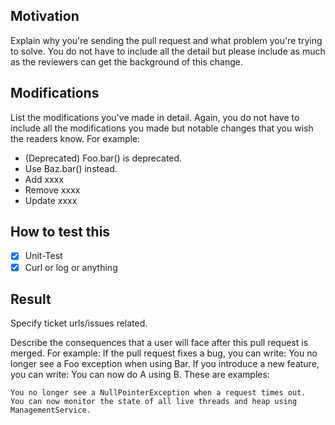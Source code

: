 ## Motivation

Explain why you're sending the pull request and what problem you're trying to solve. You do not have to include all the detail but please include as much as the reviewers can get the background of this change. 

## Modifications

List the modifications you've made in detail. Again, you do not have to include all the modifications you made but notable changes that you wish the readers know. For example:

- (Deprecated) Foo.bar() is deprecated.
- Use Baz.bar() instead.
- Add xxxx
- Remove xxxx
- Update xxxx

## How to test this
- [x] Unit-Test
- [x] Curl or log or anything

## Result
Specify ticket urls/issues related.

Describe the consequences that a user will face after this pull request is merged.
For example:
If the pull request fixes a bug, you can write: You no longer see a Foo exception when using Bar. 
If you introduce a new feature, you can write: You can now do A using B. These are examples:

    You no longer see a NullPointerException when a request times out.
    You can now monitor the state of all live threads and heap using ManagementService.
